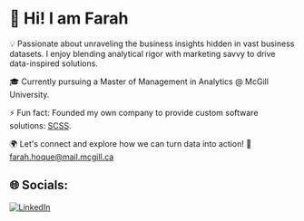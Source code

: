 # 👋 Hi! I am Farah 

💡 Passionate about unraveling the business insights hidden in vast business datasets. I enjoy blending analytical rigor with marketing savvy to drive data-inspired solutions.

🎓 Currently pursuing a Master of Management in Analytics @ McGill University.

⚡ Fun fact: Founded my own company to provide custom software solutions: [SCSS](https://scss-bd.com/).

🌍 Let's connect and explore how we can turn data into action! 📧 [farah.hoque@mail.mcgill.ca](mailto:farah.hoque@mail.mcgill.ca)

## 🌐 Socials:
[![LinkedIn](https://img.shields.io/badge/LinkedIn-%230077B5.svg?logo=linkedin&logoColor=white)](https://linkedin.com/in/FarahHoque)
